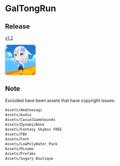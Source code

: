 # GalTongRun

## Release
[v1.2](https://github.com/k03302/GalTongRun/releases/tag/v1.2)

<img src="./Assets/Sprites/galtongApp.png" width="100"/>

## Note
Excluded have been assets that have copyright issues.
```
Assets/Amatousagi
Assets/Audio
Assets/CasualGameSounds
Assets/DynamicBone
Assets/Fantasy Skybox FREE
Assets/FBX
Assets/Font
Assets/LowPolyWater_Pack
Assets/Mixamo
Assets/Prefabs
Assets/Sugary Boutique
```
